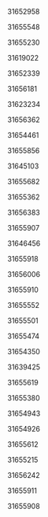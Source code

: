 31652958

31655548

31655230

31619022

31652339

31656181

31623234

31656362

31654461

31655856

31645103

31655682

31655362

31656383

31655907

31646456

31655918

31656006

31655910

31655552

31655501

31655474

31654350

31639425

31655619

31655380

31654943

31654926

31655612

31655215

31656242

31655911

31655908

